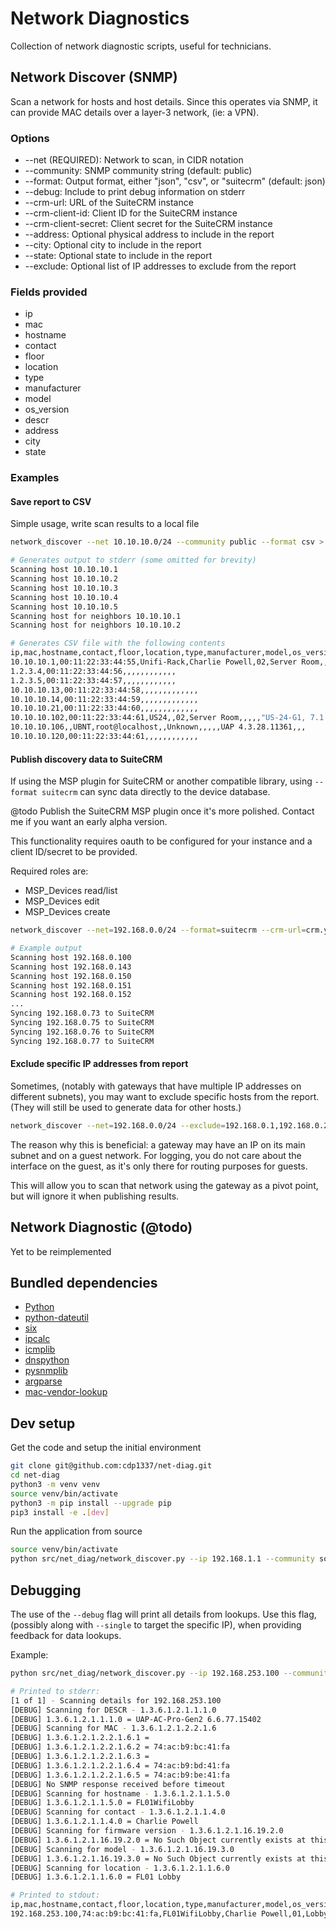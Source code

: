 # Network Diagnostics

Collection of network diagnostic scripts, useful for technicians.


## Network Discover (SNMP)

Scan a network for hosts and host details.
Since this operates via SNMP, it can provide MAC details over a layer-3 network, (ie: a VPN).

### Options

* --net (REQUIRED): Network to scan, in CIDR notation
* --community: SNMP community string (default: public)
* --format: Output format, either "json", "csv", or "suitecrm" (default: json)
* --debug: Include to print debug information on stderr
* --crm-url: URL of the SuiteCRM instance
* --crm-client-id: Client ID for the SuiteCRM instance
* --crm-client-secret: Client secret for the SuiteCRM instance
* --address: Optional physical address to include in the report
* --city: Optional city to include in the report
* --state: Optional state to include in the report
* --exclude: Optional list of IP addresses to exclude from the report

### Fields provided

* ip
* mac
* hostname
* contact
* floor
* location
* type
* manufacturer
* model
* os_version
* descr
* address
* city
* state

### Examples

#### Save report to CSV

Simple usage, write scan results to a local file

```bash
network_discover --net 10.10.10.0/24 --community public --format csv > network.csv

# Generates output to stderr (some omitted for brevity)
Scanning host 10.10.10.1
Scanning host 10.10.10.2
Scanning host 10.10.10.3
Scanning host 10.10.10.4
Scanning host 10.10.10.5
Scanning host for neighbors 10.10.10.1
Scanning host for neighbors 10.10.10.2

# Generates CSV file with the following contents
ip,mac,hostname,contact,floor,location,type,manufacturer,model,os_version,descr,address,city,state
10.10.10.1,00:11:22:33:44:55,Unifi-Rack,Charlie Powell,02,Server Room,,,,,Linux eVAL-Rack 4.19.152-ui-alpine #4.19.152 SMP Mon Oct 14 10:40:15 CST 2024 aarch64,,,
1.2.3.4,00:11:22:33:44:56,,,,,,,,,,,,
1.2.3.5,00:11:22:33:44:57,,,,,,,,,,,,
10.10.10.13,00:11:22:33:44:58,,,,,,,,,,,,,
10.10.10.14,00:11:22:33:44:59,,,,,,,,,,,,,
10.10.10.21,00:11:22:33:44:60,,,,,,,,,,,,,
10.10.10.102,00:11:22:33:44:61,US24,,02,Server Room,,,,,"US-24-G1, 7.1.26.15869, Linux 3.6.5",,,
10.10.10.106,,UBNT,root@localhost,,Unknown,,,,,UAP 4.3.28.11361,,,
10.10.10.120,00:11:22:33:44:61,,,,,,,,,,,,
```

#### Publish discovery data to SuiteCRM

If using the MSP plugin for SuiteCRM or another compatible library, 
using `--format suitecrm` can sync data directly to the device database.

@todo Publish the SuiteCRM MSP plugin once it's more polished.  Contact me if you want an early alpha version.

This functionality requires oauth to be configured for your instance and a client ID/secret to be provided.

Required roles are:

* MSP_Devices read/list
* MSP_Devices edit
* MSP_Devices create

```bash
network_discover --net=192.168.0.0/24 --format=suitecrm --crm-url=crm.yourdomain.tld --crm-client-id=123456-1234-1234-123456789 --crm-client-secret=oauth_secret_key -c public

# Example output
Scanning host 192.168.0.100
Scanning host 192.168.0.143
Scanning host 192.168.0.150
Scanning host 192.168.0.151
Scanning host 192.168.0.152
...
Syncing 192.168.0.73 to SuiteCRM
Syncing 192.168.0.75 to SuiteCRM
Syncing 192.168.0.76 to SuiteCRM
Syncing 192.168.0.77 to SuiteCRM
```

#### Exclude specific IP addresses from report

Sometimes, (notably with gateways that have multiple IP addresses on different subnets), 
you may want to exclude specific hosts from the report.  (They will still be used to generate data for other hosts.)

```bash
network_discover --net=192.168.0.0/24 --exclude=192.168.0.1,192.168.0.2
```

The reason why this is beneficial: a gateway may have an IP on its main subnet and on a guest network.
For logging, you do not care about the interface on the guest, as it's only there for routing purposes for guests.

This will allow you to scan that network using the gateway as a pivot point, but will ignore it when publishing results.


## Network Diagnostic (@todo)

Yet to be reimplemented


## Bundled dependencies

* [Python](https://www.python.org/)
* [python-dateutil](https://pypi.org/project/python-dateutil/)
* [six](https://pypi.org/project/six/)
* [ipcalc](https://pypi.org/project/ipcalc/)
* [icmplib](https://pypi.org/project/icmplib/)
* [dnspython](https://pypi.org/project/dnspython/)
* [pysnmplib](https://pypi.org/project/pysnmplib/)
* [argparse](https://pypi.org/project/argparse/)
* [mac-vendor-lookup](https://pypi.org/project/mac-vendor-lookup/)


## Dev setup

Get the code and setup the initial environment

```bash
git clone git@github.com:cdp1337/net-diag.git
cd net-diag
python3 -m venv venv
source venv/bin/activate
python3 -m pip install --upgrade pip
pip3 install -e .[dev]
```

Run the application from source

```bash
source venv/bin/activate
python src/net_diag/network_discover.py --ip 192.168.1.1 --community somestring --format json --debug
```


## Debugging

The use of the `--debug` flag will print all details from lookups.
Use this flag, (possibly along with `--single` to target the specific IP), when providing feedback
for data lookups.

Example:

```bash
python src/net_diag/network_discover.py --ip 192.168.253.100 --community somepass --format csv --single --debug

# Printed to stderr:
[1 of 1] - Scanning details for 192.168.253.100
[DEBUG] Scanning for DESCR - 1.3.6.1.2.1.1.1.0
[DEBUG] 1.3.6.1.2.1.1.1.0 = UAP-AC-Pro-Gen2 6.6.77.15402
[DEBUG] Scanning for MAC - 1.3.6.1.2.1.2.2.1.6
[DEBUG] 1.3.6.1.2.1.2.2.1.6.1 = 
[DEBUG] 1.3.6.1.2.1.2.2.1.6.2 = 74:ac:b9:bc:41:fa
[DEBUG] 1.3.6.1.2.1.2.2.1.6.3 = 
[DEBUG] 1.3.6.1.2.1.2.2.1.6.4 = 74:ac:b9:bd:41:fa
[DEBUG] 1.3.6.1.2.1.2.2.1.6.5 = 74:ac:b9:be:41:fa
[DEBUG] No SNMP response received before timeout
[DEBUG] Scanning for hostname - 1.3.6.1.2.1.1.5.0
[DEBUG] 1.3.6.1.2.1.1.5.0 = FL01WifiLobby
[DEBUG] Scanning for contact - 1.3.6.1.2.1.1.4.0
[DEBUG] 1.3.6.1.2.1.1.4.0 = Charlie Powell
[DEBUG] Scanning for firmware version - 1.3.6.1.2.1.16.19.2.0
[DEBUG] 1.3.6.1.2.1.16.19.2.0 = No Such Object currently exists at this OID
[DEBUG] Scanning for model - 1.3.6.1.2.1.16.19.3.0
[DEBUG] 1.3.6.1.2.1.16.19.3.0 = No Such Object currently exists at this OID
[DEBUG] Scanning for location - 1.3.6.1.2.1.1.6.0
[DEBUG] 1.3.6.1.2.1.1.6.0 = FL01 Lobby

# Printed to stdout:
ip,mac,hostname,contact,floor,location,type,manufacturer,model,os_version,descr
192.168.253.100,74:ac:b9:bc:41:fa,FL01WifiLobby,Charlie Powell,01,Lobby,,Ubiquiti Networks Inc.,,,UAP-AC-Pro-Gen2 6.6.77.15402
```